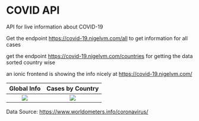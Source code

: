 # COVID API
API for live information about COVID-19

Get the endpoint https://covid-19.nigelvm.com/all to get information for all cases

get the endpoint https://covid-19.nigelvm.com/countries for getting the data sorted country wise

an ionic frontend is showing the info nicely at https://covid-19.nigelvm.com/

Global Info             |  Cases by Country
:-------------------------:|:-------------------------:
![](https://raw.githubusercontent.com/nigelmpofu/covid-19-api/master/screenshots/tab1.png)  |  ![](https://raw.githubusercontent.com/nigelmpofu/covid-19-api/master/screenshots/tab2.png)

Data Source: https://www.worldometers.info/coronavirus/